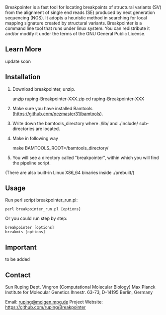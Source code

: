 Breakpointer is a fast tool for locating breakpoints of structural variants (SV) from the alignment of single end reads (SE) produced by next generation sequencing (NGS). It adopts a heuristic method in searching for local mapping signature created by structural variants. Breakpointer is a command line tool that runs under linux system. You can redistribute it and/or modify it under the terms of the GNU General Public License.

Learn More
---

update soon
    

Installation
---

1. Download breakpointer, unzip.

	unzip ruping-Breakpointer-XXX.zip
	cd ruping-Breakpointer-XXX

2. Make sure you have installed Bamtools (https://github.com/pezmaster31/bamtools).
3. Write down the bamtools_directory where ./lib/ and ./include/ sub-directories are located.
4. Make in following way

	make BAMTOOLS_ROOT=/bamtools_directory/

5. You will see a directory called "breakpointer", within which you will find the pipeline script.

(There are also built-in Linux X86_64 binaries inside ./prebuilt/)

Usage
---

Run perl script breakpointer_run.pl:

	perl breakpointer_run.pl [options]
    

Or you could run step by step:

	breakpointer [options]
	breakmis [options]


Important
---

to be added



Contact
---
Sun Ruping
Dept. Vingron (Computational Molecular Biology)
Max Planck Institute for Molecular Genetics
Ihnestr. 63-73, D-14195 Berlin, Germany

Email: ruping@molgen.mpg.de
Project Website: https://github.com/ruping/Breakpointer
